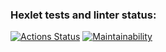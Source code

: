 ### Hexlet tests and linter status:
[![Actions Status](https://github.com/RoninSK8/frontend-project-lvl3/workflows/hexlet-check/badge.svg)](https://github.com/RoninSK8/frontend-project-lvl3/actions)
[![Maintainability](https://api.codeclimate.com/v1/badges/a69b4e44ae057aa2acc2/maintainability)](https://codeclimate.com/github/RoninSK8/frontend-project-lvl3/maintainability)